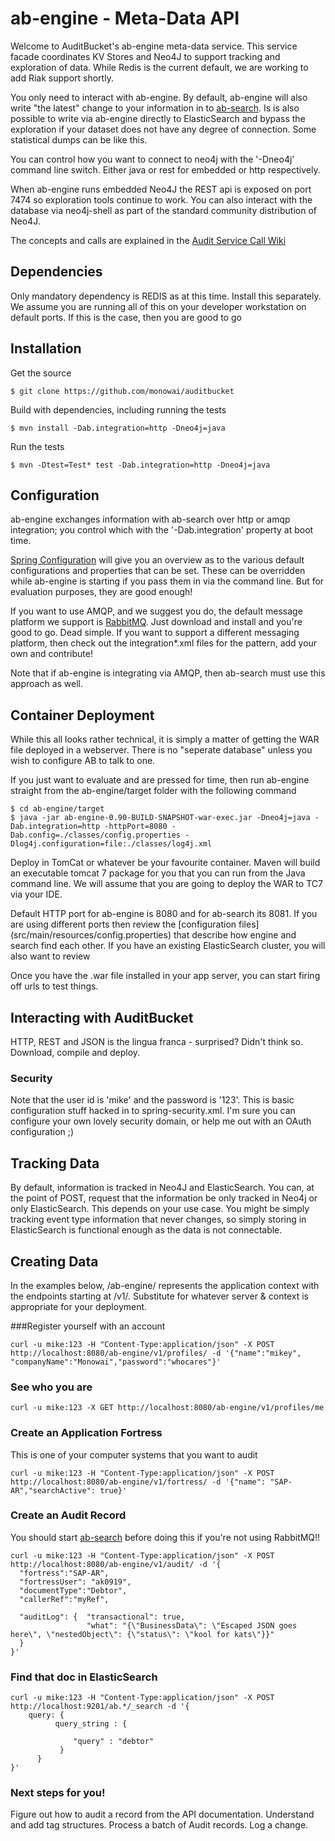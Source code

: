 ab-engine  - Meta-Data API
===========
Welcome to AuditBucket's ab-engine meta-data service. This service facade coordinates KV Stores and Neo4J to support tracking and exploration of data. While Redis is the current default, we are working to add Riak support shortly.

You only need to interact with ab-engine. By default, ab-engine will also write "the latest" change to your information in to [ab-search](../ab-search). Is is also possible to write via ab-engine directly to ElasticSearch and bypass the exploration if your dataset does not have any degree of connection. Some statistical dumps can be like this.

You can control how you want to connect to neo4j with the '-Dneo4j' command line switch. Either java or rest for embedded or http respectively.

When ab-engine runs embedded Neo4J the REST api is exposed on port 7474 so exploration tools continue to work. You can also interact with the database via neo4j-shell as part of the standard community distribution of Neo4J. 

The concepts and calls are explained in the [Audit Service Call Wiki](https://github.com/monowai/auditbucket/wiki/Audit-Service-Calls)

## Dependencies
Only mandatory dependency is REDIS as at this time. Install this separately. We assume you are running all of this on your developer workstation on default ports. If this is the case, then you are good to go

## Installation
Get the source
```
$ git clone https://github.com/monowai/auditbucket
```

Build with dependencies, including running the tests
```
$ mvn install -Dab.integration=http -Dneo4j=java
```

Run the tests
```
$ mvn -Dtest=Test* test -Dab.integration=http -Dneo4j=java
```

## Configuration
ab-engine exchanges information with ab-search over http or amqp integration; you control which with the '-Dab.integration' property at boot time.

[Spring Configuration](src/main/webapp/WEB-INF/spring) will give you an overview as to the various default configurations and properties that can be set. These can be overridden while ab-engine is starting if you pass them in via the command line. But for evaluation purposes, they are good enough!

If you want to use AMQP, and we suggest you do, the default message platform we support is [RabbitMQ](http://www.rabbitmq.com/). Just download and install and you're good to go. Dead simple. If you want to support a different messaging platform, then check out the integration*.xml files for the pattern, add your own and contribute!

Note that if ab-engine is integrating via AMQP, then ab-search must use this approach as well. 

## Container Deployment
While this all looks rather technical, it is simply a matter of getting the WAR file deployed in a webserver. There is no "seperate database" unless you wish to configure AB to talk to one.

If you just want to evaluate and are pressed for time, then run ab-engine straight from the ab-engine/target folder with the following command
```
$ cd ab-engine/target
$ java -jar ab-engine-0.90-BUILD-SNAPSHOT-war-exec.jar -Dneo4j=java -Dab.integration=http -httpPort=8080 -Dab.config=./classes/config.properties -Dlog4j.configuration=file:./classes/log4j.xml
```

Deploy in TomCat or whatever be your favourite container. Maven will build an executable tomcat 7 package for you that you can run from the Java command line. We will assume that you are going to deploy the WAR to TC7 via your IDE.

Default HTTP port for ab-engine is 8080 and for ab-search its 8081. If you are using different ports then review the [configuration files] (src/main/resources/config.properties) that describe how engine and search find each other. If you have an existing ElasticSearch cluster, you will also want to review 

Once you have the .war file installed in your app server, you can start firing off urls to test things.

## Interacting with AuditBucket
HTTP, REST and JSON is the lingua franca - surprised? Didn't think so. Download, compile and deploy.

### Security
Note that the user id is 'mike' and the password is '123'. This is basic configuration stuff hacked in to spring-security.xml. I'm sure you can configure your own lovely security domain, or help me out with an OAuth configuration ;)

## Tracking Data
By default, information is tracked in Neo4J and ElasticSearch. You can, at the point of POST, request that the information be only tracked in Neo4j or only ElasticSearch. This depends on your use case. You might be simply tracking event type information that never changes, so simply storing in ElasticSearch is functional enough as the data is not connectable.

## Creating Data
In the examples below, /ab-engine/ represents the application context with the endpoints starting at /v1/. Substitute for whatever server & context is appropriate for your deployment.

###Register yourself with an account
```
curl -u mike:123 -H "Content-Type:application/json" -X POST http://localhost:8080/ab-engine/v1/profiles/ -d '{"name":"mikey", "companyName":"Monowai","password":"whocares"}'
```
### See who you are
```
curl -u mike:123 -X GET http://localhost:8080/ab-engine/v1/profiles/me
```
### Create an Application Fortress
This is one of your computer systems that you want to audit
```
curl -u mike:123 -H "Content-Type:application/json" -X POST http://localhost:8080/ab-engine/v1/fortress/ -d '{"name": "SAP-AR","searchActive": true}'
```
### Create an Audit Record
You should start [ab-search](../ab-search) before doing this if you're not using RabbitMQ!!
```
curl -u mike:123 -H "Content-Type:application/json" -X POST http://localhost:8080/ab-engine/v1/audit/ -d '{
  "fortress":"SAP-AR", 
  "fortressUser": "ak0919",
  "documentType":"Debtor",
  "callerRef":"myRef",

  "auditLog": {  "transactional": true,
           		 "what": "{\"BusinessData\": \"Escaped JSON goes here\", \"nestedObject\": {\"status\": \"kool for kats\"}}"
  }
}'
```
### Find that doc in ElasticSearch
```
curl -u mike:123 -H "Content-Type:application/json" -X POST http://localhost:9201/ab.*/_search -d '{
    query: {
          query_string : {

              "query" : "debtor"
           }
      }
}'
````

### Next steps for you!
Figure out how to audit a record from the API documentation. Understand and add tag structures. Process a batch of Audit records. Log a change.

